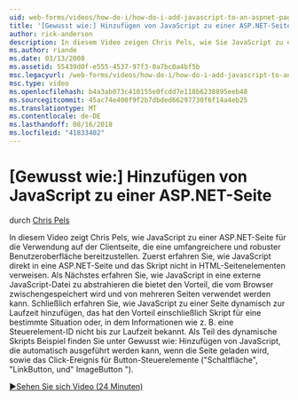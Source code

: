 ```yaml
---
uid: web-forms/videos/how-do-i/how-do-i-add-javascript-to-an-aspnet-page
title: '[Gewusst wie:] Hinzufügen von JavaScript zu einer ASP.NET-Seite | Microsoft-Dokumentation'
author: rick-anderson
description: In diesem Video zeigen Chris Pels, wie Sie JavaScript zu einer ASP.NET-Seite für die Verwendung auf der Clientseite, die eine umfangreichere und robuster benutzererfahrung enthalten...
ms.author: riande
ms.date: 03/13/2008
ms.assetid: 55439d0f-e555-4537-97f3-0a7bc0a4bf5b
msc.legacyurl: /web-forms/videos/how-do-i/how-do-i-add-javascript-to-an-aspnet-page
msc.type: video
ms.openlocfilehash: b4a3ab073c410155e0fcdd7e118b6238895eeb48
ms.sourcegitcommit: 45ac74e400f9f2b7dbded66297730f6f14a4eb25
ms.translationtype: MT
ms.contentlocale: de-DE
ms.lasthandoff: 08/16/2018
ms.locfileid: "41833402"
---
```

<a name="how-do-i-add-javascript-to-an-aspnet-page"></a>[Gewusst wie:] Hinzufügen von JavaScript zu einer ASP.NET-Seite
====================
durch [Chris Pels](https://twitter.com/chrispels)

In diesem Video zeigt Chris Pels, wie JavaScript zu einer ASP.NET-Seite für die Verwendung auf der Clientseite, die eine umfangreichere und robuster Benutzeroberfläche bereitzustellen. Zuerst erfahren Sie, wie JavaScript direkt in eine ASP.NET-Seite und das Skript nicht in HTML-Seitenelementen verweisen. Als Nächstes erfahren Sie, wie JavaScript in eine externe JavaScript-Datei zu abstrahieren die bietet den Vorteil, die vom Browser zwischengespeichert wird und von mehreren Seiten verwendet werden kann. Schließlich erfahren Sie, wie JavaScript zu einer Seite dynamisch zur Laufzeit hinzufügen, das hat den Vorteil einschließlich Skript für eine bestimmte Situation oder, in dem Informationen wie z. B. eine Steuerelement-ID nicht bis zur Laufzeit bekannt. Als Teil des dynamische Skripts Beispiel finden Sie unter Gewusst wie: Hinzufügen von JavaScript, die automatisch ausgeführt werden kann, wenn die Seite geladen wird, sowie das Click-Ereignis für Button-Steuerelemente ("Schaltfläche", "LinkButton, und" ImageButton ").

[&#9654;Sehen Sie sich Video (24 Minuten)](https://channel9.msdn.com/Blogs/ASP-NET-Site-Videos/how-do-i-add-javascript-to-an-aspnet-page)

